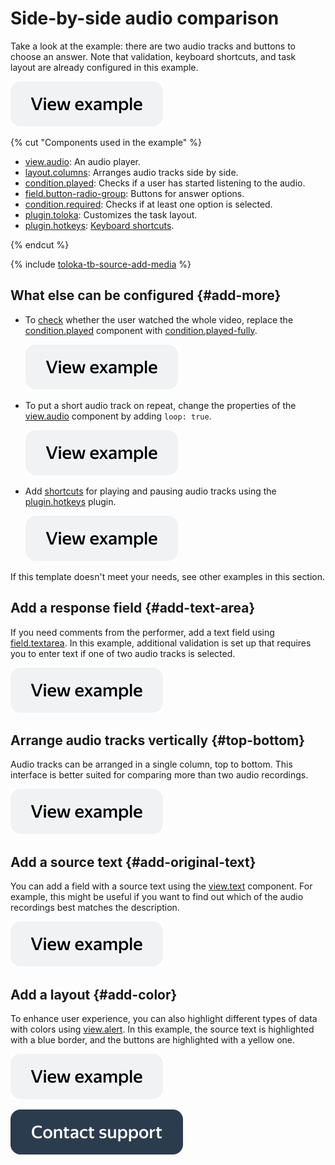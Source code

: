 # Side-by-side audio comparison

Take a look at the example: there are two audio tracks and buttons to choose an answer. Note that validation, keyboard shortcuts, and task layout are already configured in this example.

[![](../_images/buttons/view-example.svg)](https://clck.ru/Tqtjj)

{% cut "Components used in the example" %}


- [view.audio](../reference/view.audio.md): An audio player.
- [layout.columns](../reference/layout.columns.md): Arranges audio tracks side by side.
- [condition.played](../reference/condition.played.md): Checks if a user has started listening to the audio.
- [field.button-radio-group](../reference/field.button-radio-group.md): Buttons for answer options.
- [condition.required](../reference/condition.required.md): Checks if at least one option is selected.
- [plugin.toloka](../reference/plugin.toloka.md): Customizes the task layout.
- [plugin.hotkeys](../reference/plugin.hotkeys.md): [Keyboard shortcuts](../best-practices/hotkeys.md).

{% endcut %}

{% include [toloka-tb-source-add-media](../_includes/toloka-tb-source/id-toloka-tb-source/add-media.md) %}




## What else can be configured {#add-more}

- To [check](../best-practices/conditions.md) whether the user watched the whole video, replace the [condition.played](../reference/condition.played.md) component with [condition.played-fully](../reference/condition.played-fully.md).

  [![](../_images/buttons/view-example.svg)](https://clck.ru/Tqtpk)
  
- To put a short audio track on repeat, change the properties of the [view.audio](../reference/view.audio.md) component by adding `loop: true`.

  [![](../_images/buttons/view-example.svg)](https://clck.ru/Tqtss)
  
- Add [shortcuts](../best-practices/hotkeys.md) for playing and pausing audio tracks using the [plugin.hotkeys](../reference/plugin.hotkeys.md) plugin.

  [![](../_images/buttons/view-example.svg)](https://clck.ru/U7fjR)
  

If this template doesn't meet your needs, see other examples in this section.


## Add a response field {#add-text-area}

If you need comments from the performer, add a text field using [field.textarea](../reference/field.textarea.md). In this example, additional validation is set up that requires you to enter text if one of two audio tracks is selected.

  [![](../_images/buttons/view-example.svg)](https://clck.ru/Tqtw9)

## Arrange audio tracks vertically {#top-bottom}

Audio tracks can be arranged in a single column, top to bottom. This interface is better suited for comparing more than two audio recordings.

  [![](../_images/buttons/view-example.svg)](https://clck.ru/Tqu2T)

## Add a source text {#add-original-text}

You can add a field with a source text using the [view.text](../reference/view.text.md) component. For example, this might be useful if you want to find out which of the audio recordings best matches the description.

  [![](../_images/buttons/view-example.svg)](https://clck.ru/TquBL)

## Add a layout {#add-color}

To enhance user experience, you can also highlight different types of data with colors using [view.alert](../reference/view.alert.md). In this example, the source text is highlighted with a blue border, and the buttons are highlighted with a yellow one.

  [![](../_images/buttons/view-example.svg)](https://clck.ru/TquFn)

[![image](../_images/buttons/contact-support.svg)](../concepts/support.md)
